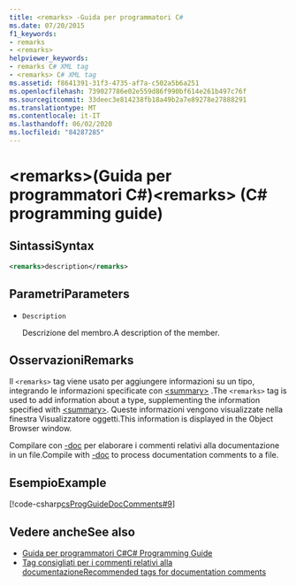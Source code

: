 ```yaml
---
title: <remarks> -Guida per programmatori C#
ms.date: 07/20/2015
f1_keywords:
- remarks
- <remarks>
helpviewer_keywords:
- remarks C# XML tag
- <remarks> C# XML tag
ms.assetid: f8641391-31f3-4735-af7a-c502a5b6a251
ms.openlocfilehash: 739027786e02e559d86f990bf614e261b497c76f
ms.sourcegitcommit: 33deec3e814238fb18a49b2a7e89278e27888291
ms.translationtype: MT
ms.contentlocale: it-IT
ms.lasthandoff: 06/02/2020
ms.locfileid: "84287285"
---
```

# <a name="remarks-c-programming-guide"></a><span data-ttu-id="e0e19-102">\<remarks>(Guida per programmatori C#)</span><span class="sxs-lookup"><span data-stu-id="e0e19-102">\<remarks> (C# programming guide)</span></span>

## <a name="syntax"></a><span data-ttu-id="e0e19-103">Sintassi</span><span class="sxs-lookup"><span data-stu-id="e0e19-103">Syntax</span></span>

```xml
<remarks>description</remarks>
```

## <a name="parameters"></a><span data-ttu-id="e0e19-104">Parametri</span><span class="sxs-lookup"><span data-stu-id="e0e19-104">Parameters</span></span>

- `Description`

  <span data-ttu-id="e0e19-105">Descrizione del membro.</span><span class="sxs-lookup"><span data-stu-id="e0e19-105">A description of the member.</span></span>

## <a name="remarks"></a><span data-ttu-id="e0e19-106">Osservazioni</span><span class="sxs-lookup"><span data-stu-id="e0e19-106">Remarks</span></span>

<span data-ttu-id="e0e19-107">Il `<remarks>` tag viene usato per aggiungere informazioni su un tipo, integrando le informazioni specificate con [\<summary>](./summary.md) .</span><span class="sxs-lookup"><span data-stu-id="e0e19-107">The `<remarks>` tag is used to add information about a type, supplementing the information specified with [\<summary>](./summary.md).</span></span> <span data-ttu-id="e0e19-108">Queste informazioni vengono visualizzate nella finestra Visualizzatore oggetti.</span><span class="sxs-lookup"><span data-stu-id="e0e19-108">This information is displayed in the Object Browser window.</span></span>

<span data-ttu-id="e0e19-109">Compilare con [-doc](../../language-reference/compiler-options/doc-compiler-option.md) per elaborare i commenti relativi alla documentazione in un file.</span><span class="sxs-lookup"><span data-stu-id="e0e19-109">Compile with [-doc](../../language-reference/compiler-options/doc-compiler-option.md) to process documentation comments to a file.</span></span>

## <a name="example"></a><span data-ttu-id="e0e19-110">Esempio</span><span class="sxs-lookup"><span data-stu-id="e0e19-110">Example</span></span>

[!code-csharp[csProgGuideDocComments#9](~/samples/snippets/csharp/VS_Snippets_VBCSharp/csProgGuideDocComments/CS/DocComments.cs#9)]

## <a name="see-also"></a><span data-ttu-id="e0e19-111">Vedere anche</span><span class="sxs-lookup"><span data-stu-id="e0e19-111">See also</span></span>

- [<span data-ttu-id="e0e19-112">Guida per programmatori C#</span><span class="sxs-lookup"><span data-stu-id="e0e19-112">C# Programming Guide</span></span>](../index.md)
- [<span data-ttu-id="e0e19-113">Tag consigliati per i commenti relativi alla documentazione</span><span class="sxs-lookup"><span data-stu-id="e0e19-113">Recommended tags for documentation comments</span></span>](./recommended-tags-for-documentation-comments.md)
